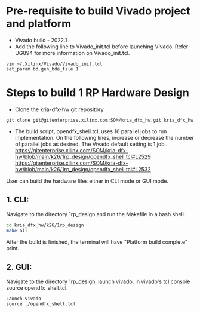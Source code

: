 # Pre-requisite to build Vivado project and platform 

- Vivado build -  2022.1
- Add the following line to Vivado_init.tcl before launching Vivado. Refer UG894 for more information on Vivado_init.tcl.
```
vim ~/.Xilinx/Vivado/Vivado_init.tcl
set_param bd.gen_bda_file 1
```

# Steps to build 1 RP Hardware Design

- Clone the kria-dfx-hw git repository
```
git clone git@gitenterprise.xilinx.com:SOM/kria_dfx_hw.git kria_dfx_hw
```
	
- The build script, opendfx_shell.tcl, uses 16 parallel jobs to run implementation. On the following lines, increase or decrease the number of parallel jobs as desired. The Vivado default setting is 1 job.
          https://gitenterprise.xilinx.com/SOM/kria-dfx-hw/blob/main/k26/1rp_design/opendfx_shell.tcl#L2529
          https://gitenterprise.xilinx.com/SOM/kria-dfx-hw/blob/main/k26/1rp_design/opendfx_shell.tcl#L2532


User can build the hardware files either in CLI mode or GUI mode.

## 1. CLI:
Navigate to the directory 1rp_design and run the Makefile in a bash shell.

```bash
cd kria_dfx_hw/k26/1rp_design
make all
```
After the build is finished, the terminal will have "Platform build complete" print. 

## 2. GUI:
Navigate to the directory 1rp_design, launch vivado, in vivado's tcl console source opendfx_shell.tcl.
```
Launch vivado 
source ./opendfx_shell.tcl
```
